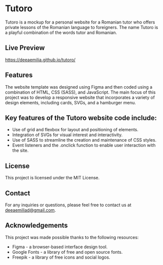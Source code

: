 # Tutoro
Tutoro is a mockup for a personal website for a Romanian tutor who offers private lessons of the Romanian language to foreigners. The name Tutoro is a playful combination of the words tutor and Romanian.

## Live Preview
https://deeaemilia.github.io/tutoro/

## Features
The website template was designed using Figma and then coded using a combination of HTML, CSS (SASS), and JavaScript. The main focus of this project was to develop a responsive website that incorporates a variety of design elements, including cards, SVGs, and a hamburger menu.

## Key features of the Tutoro website code include:

<ul>
  <li> Use of grid and flexbox for layout and positioning of elements. </li>
  <li> Integration of SVGs for visual interest and interactivity. </li>
  <li> Use of SASS to streamline the creation and maintenance of CSS styles. </li>
  <li> Event listeners and the .onclick function to enable user interaction with the site. </li>
</ul>
  
## License
This project is licensed under the MIT License. 

## Contact
For any inquiries or questions, please feel free to contact us at deeaemiliad@gmail.com.

## Acknowledgements
This project was made possible thanks to the following resources:

<ul>
  <li> Figma - a browser-based interface design tool. </li>
  <li> Google Fonts - a library of free and open source fonts. </li>
  <li> Freepik - a library of free icons and social logos. </li>
</ul>
